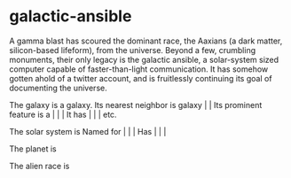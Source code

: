 # galactic-ansible

A gamma blast has scoured the dominant race, the Aaxians (a dark matter, silicon-based lifeform), from the universe. Beyond a few, crumbling monuments, their only legacy is the galactic ansible, a solar-system sized computer capable of faster-than-light communication. It has somehow gotten ahold of a twitter account, and is fruitlessly continuing its goal of documenting the universe.

The <name> galaxy is a <type> galaxy.
	Its nearest neighbor is <name> galaxy | <black-hole> | <dark-matter-reactor>
	Its prominent feature is a <black-hole> | <dyson-sphere> | <intelligent-life-form> | <historic-event>
	It has <x stars> | <x planets> | <x fast-food-restaurants> | etc.

The <name> solar system is
	Named for <historical-event> | <alien-race> | <famous-alien> | <sector>
	Has <x planets> | <x planetoids> | <x asteroids> | <interesting-characteristic>

The <name> planet is

The <name> alien race is

<monument>
	<description>
	<date>
	<who-or-what>

<historical-event>
	<war>
	<cataclysm>
	<raising>
	<spiriting-away>
	<funny-thing>
	<famous-invention>

<alien-race>
	<length-of-existence>
	<extinct?>
	<lifespan>
	<composition>
	<intelligence>
	<spread>
	<type>
		<peaceful>
		<war-mongering>
		<asexual>
		<n-body-sexual>
		<n-morphic>
	<thought-patterns>
		<typical-thought>
	<sports/games>
		<name>
		<number of players>
		<number of roles>
		<length of game>
		<deadliness>
		<number-of-players>
		<required-attributes>
			<chance>
			<skill>
			<strength>
			<intelligence>
		<number-per-season>
		<length-of-season>
		<finals>
		<best-player>
	<characteristics>
		<ways-of-sensing>
		<ways-of-communication>
		<ways-of-moving>
		<ways-of-gathering-energy>
			<directly-from-sun>
			<via-nuclear-energy>
			<collected-from-stars-or-planets>
	<famous-people>
	<historical-events>